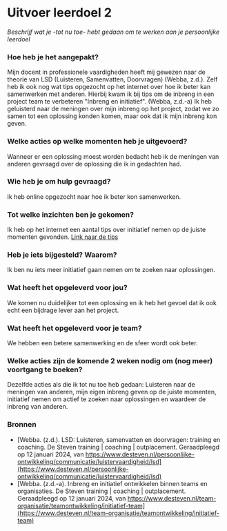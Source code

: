 # Uitvoer leerdoel 2

_Beschrijf wat je -tot nu toe- hebt gedaan om te werken aan je persoonlijke leerdoel_

### Hoe heb je het aangepakt?
Mijn docent in professionele vaardigheden heeft mij gewezen naar de theorie van LSD (Luisteren, Samenvatten, Doorvragen) (Webba, z.d.).
Zelf heb ik ook nog wat tips opgezocht op het internet over hoe ik beter kan samenwerken met anderen. Hierbij kwam ik bij tips om de inbreng in een project team te verbeteren "Inbreng en initiatief". (Webba, z.d.-a)
Ik heb geluisterd naar de meningen over mijn inbreng op het project, zodat we zo samen tot een oplossing konden komen, maar ook dat ik mijn inbreng kon geven.


### Welke acties op welke momenten heb je uitgevoerd? 
Wanneer er een oplossing moest worden bedacht heb ik de meningen van anderen gevraagd over de oplossing die ik in gedachten had.


### Wie heb je om hulp gevraagd?
Ik heb online opgezocht naar hoe ik beter kon samenwerken.


### Tot welke inzichten ben je gekomen?
Ik heb op het internet een aantal tips over initiatief nemen op de juiste momenten gevonden. [Link naar de tips](https://www.desteven.nl/team-organisatie/teamontwikkeling/initiatief-team)


### Heb je iets bijgesteld? Waarom?
Ik ben nu iets meer initiatief gaan nemen om te zoeken naar oplossingen.


### Wat heeft het opgeleverd voor jou?
We komen nu duidelijker tot een oplossing en ik heb het gevoel dat ik ook echt een bijdrage lever aan het project.


### Wat heeft het opgeleverd voor je team?
We hebben een betere samenwerking en de sfeer wordt ook beter.


### Welke acties zijn de komende 2 weken nodig om (nog meer) voortgang te boeken?
Dezelfde acties als die ik tot nu toe heb gedaan:
Luisteren naar de meningen van anderen, mijn eigen inbreng geven op de juiste momenten, initiatief nemen om actief te zoeken naar oplossingen en waardeer de inbreng van anderen.

### Bronnen
- [Webba. (z.d.). LSD: Luisteren, samenvatten en doorvragen: training en coaching. De Steven training | coaching | outplacement. Geraadpleegd op 12 januari 2024, van https://www.desteven.nl/persoonlijke-ontwikkeling/communicatie/luistervaardigheid/lsd](https://www.desteven.nl/persoonlijke-ontwikkeling/communicatie/luistervaardigheid/lsd)
- [Webba. (z.d.-a). Inbreng en initiatief ontwikkelen binnen teams en organisaties. De Steven training | coaching | outplacement. Geraadpleegd op 12 januari 2024, van https://www.desteven.nl/team-organisatie/teamontwikkeling/initiatief-team](https://www.desteven.nl/team-organisatie/teamontwikkeling/initiatief-team)